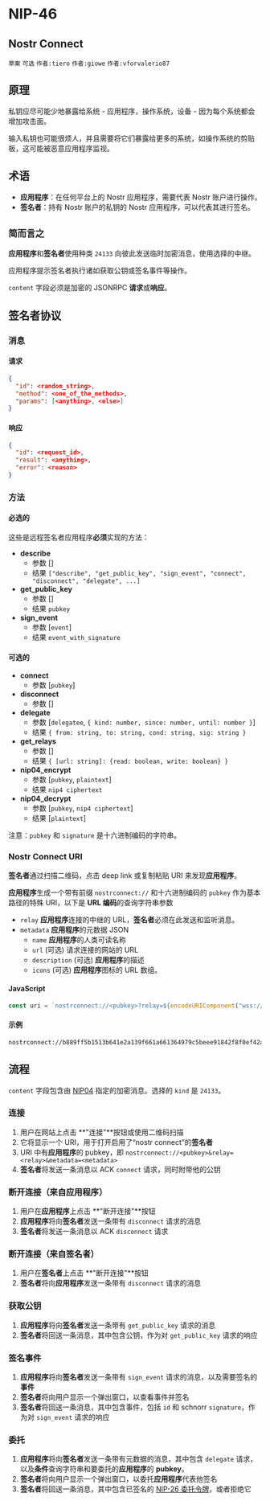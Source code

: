 NIP-46
======

Nostr Connect
-------------

`草案` `可选` `作者:tiero` `作者:giowe` `作者:vforvalerio87`

## 原理

私钥应尽可能少地暴露给系统 - 应用程序，操作系统，设备 - 因为每个系统都会增加攻击面。

输入私钥也可能很烦人，并且需要将它们暴露给更多的系统，如操作系统的剪贴板，这可能被恶意应用程序监视。

## 术语

* **应用程序**：在任何平台上的 Nostr 应用程序，需要代表 Nostr 账户进行操作。
* **签名者**：持有 Nostr 账户的私钥的 Nostr 应用程序，可以代表其进行签名。

## `简而言之`

**应用程序**和**签名者**使用种类 `24133` 向彼此发送临时加密消息，使用选择的中继。

应用程序提示签名者执行诸如获取公钥或签名事件等操作。

`content` 字段必须是加密的 JSONRPC **请求**或**响应**。

## 签名者协议

### 消息

#### 请求

```json
{
  "id": <random_string>,
  "method": <one_of_the_methods>,
  "params": [<anything>, <else>]
}
```

#### 响应

```json
{
  "id": <request_id>,
  "result": <anything>,
  "error": <reason>
}
```

### 方法

#### 必选的

这些是远程签名者应用程序**必须**实现的方法：

- **describe**
  - 参数 []
  - 结果 `["describe", "get_public_key", "sign_event", "connect", "disconnect", "delegate", ...]`  
- **get_public_key**
  - 参数 []
  - 结果 `pubkey` 
- **sign_event**
  - 参数 [`event`]
  - 结果 `event_with_signature` 

#### 可选的

- **connect**
  - 参数 [`pubkey`]
- **disconnect**
  - 参数 []
- **delegate** 
  - 参数 [`delegatee`, `{ kind: number, since: number, until: number }`]
  - 结果 `{ from: string, to: string, cond: string, sig: string }`
- **get_relays**
  - 参数 []
  - 结果 `{ [url: string]: {read: boolean, write: boolean} }` 
- **nip04_encrypt**
  - 参数 [`pubkey`, `plaintext`]
  - 结果 `nip4 ciphertext`
- **nip04_decrypt**
  - 参数 [`pubkey`, `nip4 ciphertext`]
  - 结果 [`plaintext`]

注意：`pubkey` 和 `signature` 是十六进制编码的字符串。

### Nostr Connect URI

**签名者**通过扫描二维码，点击 deep link 或复制粘贴 URI 来发现**应用程序**。

**应用程序**生成一个带有前缀 `nostrconnect://` 和十六进制编码的 `pubkey` 作为基本路径的特殊 URI，以下是 **URL 编码**的查询字符串参数

- `relay` **应用程序**连接的中继的 URL，**签名者**必须在此发送和监听消息。
- `metadata`  **应用程序**的元数据 JSON
  - `name` **应用程序**的人类可读名称
  - `url` (可选) 请求连接的网站的 URL
  - `description` (可选) **应用程序**的描述
  - `icons` (可选) **应用程序**图标的 URL 数组。

#### JavaScript

```js
const uri = `nostrconnect://<pubkey>?relay=${encodeURIComponent("wss://relay.damus.io")}&metadata=${encodeURIComponent(JSON.stringify({"name": "Example"}))}`
```

#### 示例

```sh
nostrconnect://b889ff5b1513b641e2a139f661a661364979c5beee91842f8f0ef42ab558e9d4?relay=wss%3A%2F%2Frelay.damus.io&metadata=%7B%22name%22%3A%22Example%22%7D
```

## 流程

`content` 字段包含由 [NIP04](https://github.com/nostr-protocol/nips/blob/master/04.md) 指定的加密消息。选择的 `kind` 是 `24133`。

### 连接

1. 用户在网站上点击 **"连接"**按钮或使用二维码扫描
2. 它将显示一个 URI，用于打开启用了“nostr connect”的**签名者**
3. URI 中有**应用程序**的 pubkey，即 `nostrconnect://<pubkey>&relay=<relay>&metadata=<metadata>`
4. **签名者**将发送一条消息以 ACK `connect` 请求，同时附带他的公钥

### 断开连接（来自应用程序）

1. 用户在**应用程序**上点击 **"断开连接"**按钮
2. **应用程序**将向**签名者**发送一条带有 `disconnect` 请求的消息
3. **签名者**将发送一条消息以 ACK `disconnect` 请求

### 断开连接（来自签名者）

1. 用户在**签名者**上点击 **"断开连接"**按钮
2. **签名者**将向**应用程序**发送一条带有 `disconnect` 请求的消息

### 获取公钥

1. **应用程序**将向**签名者**发送一条带有 `get_public_key` 请求的消息
3. **签名者**将回送一条消息，其中包含公钥，作为对 `get_public_key` 请求的响应

### 签名事件

1. **应用程序**将向**签名者**发送一条带有 `sign_event` 请求的消息，以及需要签名的**事件**
2. **签名者**将向用户显示一个弹出窗口，以查看事件并签名
3. **签名者**将回送一条消息，其中包含事件，包括 `id` 和 schnorr `signature`，作为对 `sign_event` 请求的响应

### 委托

1. **应用程序**将向**签名者**发送一条带有元数据的消息，其中包含 `delegate` 请求，以及**条件**查询字符串和要委托的**应用程序**的 **pubkey**。
2. **签名者**将向用户显示一个弹出窗口，以委托**应用程序**代表他签名
3. **签名者**将回送一条消息，其中包含已签名的 [NIP-26 委托令牌](https://github.com/nostr-protocol/nips/blob/master/26.md)，或者拒绝它
